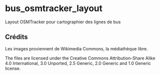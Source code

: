 # bus_osmtracker_layout
Layout OSMTracker pour cartographier des lignes de bus


## Crédits
Les images proviennent de Wikimedia Commons, la médiathèque libre.

The files are licensed under the Creative Commons Attribution-Share Alike 4.0 International, 3.0 Unported, 2.5 Generic, 2.0 Generic and 1.0 Generic license.

